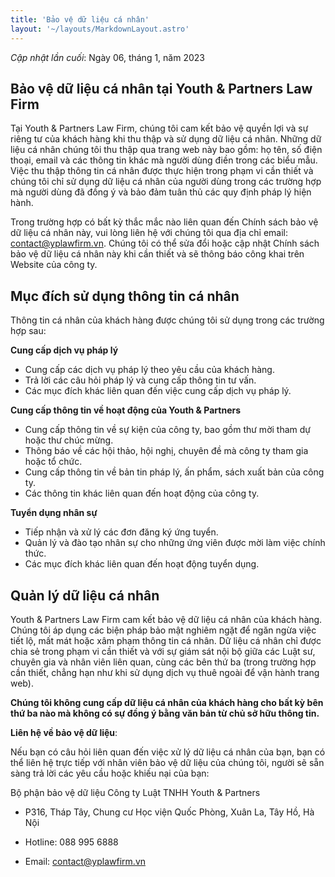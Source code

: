 ```yaml
---
title: 'Bảo vệ dữ liệu cá nhân'
layout: '~/layouts/MarkdownLayout.astro'
---
```


_Cập nhật lần cuối_: Ngày 06, tháng 1, năm 2023

## Bảo vệ dữ liệu cá nhân tại Youth & Partners Law Firm

Tại Youth & Partners Law Firm, chúng tôi cam kết bảo vệ quyền lợi và sự riêng tư của khách hàng khi thu thập và sử dụng dữ liệu cá nhân. Những dữ liệu cá nhân chúng tôi thu thập qua trang web này bao gồm: họ tên, số điện thoại, email và các thông tin khác mà người dùng điền trong các biểu mẫu. Việc thu thập thông tin cá nhân được thực hiện trong phạm vi cần thiết và chúng tôi chỉ sử dụng dữ liệu cá nhân của người dùng trong các trường hợp mà người dùng đã đồng ý và bảo đảm tuân thủ các quy định pháp lý hiện hành.

Trong trường hợp có bất kỳ thắc mắc nào liên quan đến Chính sách bảo vệ dữ liệu cá nhân này, vui lòng liên hệ với chúng tôi qua địa chỉ email: contact@yplawfirm.vn. Chúng tôi có thể sửa đổi hoặc cập nhật Chính sách bảo vệ dữ liệu cá nhân này khi cần thiết và sẽ thông báo công khai trên Website của công ty. 

## Mục đích sử dụng thông tin cá nhân

Thông tin cá nhân của khách hàng được chúng tôi sử dụng trong các trường hợp sau:

**Cung cấp dịch vụ pháp lý**

+ Cung cấp các dịch vụ pháp lý theo yêu cầu của khách hàng.
+ Trả lời các câu hỏi pháp lý và cung cấp thông tin tư vấn.
+ Các mục đích khác liên quan đến việc cung cấp dịch vụ pháp lý.

**Cung cấp thông tin về hoạt động của Youth & Partners**

+ Cung cấp thông tin về sự kiện của công ty, bao gồm thư mời tham dự hoặc thư chúc mừng.
+ Thông báo về các hội thảo, hội nghị, chuyên đề mà công ty tham gia hoặc tổ chức.
+ Cung cấp thông tin về bản tin pháp lý, ấn phẩm, sách xuất bản của công ty.
+ Các thông tin khác liên quan đến hoạt động của công ty.

**Tuyển dụng nhân sự**

+ Tiếp nhận và xử lý các đơn đăng ký ứng tuyển.
+ Quản lý và đào tạo nhân sự cho những ứng viên được mời làm việc chính thức.
+ Các mục đích khác liên quan đến hoạt động tuyển dụng.

## Quản lý dữ liệu cá nhân

Youth & Partners Law Firm cam kết bảo vệ dữ liệu cá nhân của khách hàng. Chúng tôi áp dụng các biện pháp bảo mật nghiêm ngặt để ngăn ngừa việc tiết lộ, mất mát hoặc xâm phạm thông tin cá nhân. Dữ liệu cá nhân chỉ được chia sẻ trong phạm vi cần thiết và với sự giám sát nội bộ giữa các Luật sư, chuyên gia và nhân viên liên quan, cùng các bên thứ ba (trong trường hợp cần thiết, chẳng hạn như khi sử dụng dịch vụ thuê ngoài để vận hành trang web).

**Chúng tôi không cung cấp dữ liệu cá nhân của khách hàng cho bất kỳ bên thứ ba nào mà không có sự đồng ý bằng văn bản từ chủ sở hữu thông tin.**

**Liên hệ về bảo vệ dữ liệu**:

Nếu bạn có câu hỏi liên quan đến việc xử lý dữ liệu cá nhân của bạn, bạn có thể liên hệ trực tiếp với nhân viên bảo vệ dữ liệu của chúng tôi, người sẽ sẵn sàng trả lời các yêu cầu hoặc khiếu nại của bạn:

Bộ phận bảo vệ dữ liệu Công ty Luật TNHH Youth & Partners

+ P316, Tháp Tây, Chung cư Học viện Quốc Phòng, Xuân La, Tây Hồ, Hà Nội

+ Hotline: 088 995 6888

+ Email: contact@yplawfirm.vn
